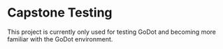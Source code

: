# Capstone Testing

This project is currently only used for testing GoDot and becoming more familiar with the GoDot environment.
